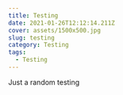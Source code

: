 ```yaml
---
title: Testing
date: 2021-01-26T12:12:14.211Z
cover: assets/1500x500.jpg
slug: testing
category: Testing
tags:
  - Testing
---
```

Just a random testing